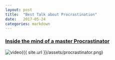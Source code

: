 ```yaml
---
layout: post
title:  "Best Talk about Procrastination"
date:   2017-05-24
categories: markdown
---
```

### [Inside the mind of a master Procrastinator][video]
![video]({{ site.url }}/assets/procrastinator.png)

[video]: https://www.youtube.com/watch?v=arj7oStGLkU
